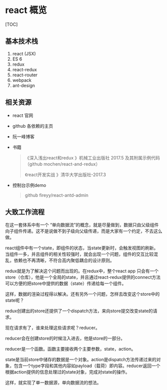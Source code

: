 # react 概览

[TOC]

## 基本技术栈

1. react (JSX)
2. ES 6
3. redux
4. react-redux
5. react-router
6. webpack
7. ant-design

## 相关资源

- react 官网

- github 各依赖的主页

- 阮一峰博客

- 书籍

  > 《深入浅出react和redux 》机械工业出版社 2017.5 及其附属示例代码（github mochen/react-and-redux）
  >
  > 《react开发实战 》清华大学出版社-2017.3

- 控制台示例demo

  > github fireyy/react-antd-admin

## 大致工作流程

在这一套体系中有一个 “单向数据流”的概念，就是尽量做到，数据只由父级组件向子组件传递。这不是说做不到子级向父级传递，而是大家有一个约定，不去这么做。

react组件中有一个state，即组件的状态，当state更新时，会触发视图的刷新。当组件一多，并且组件的相关性较强时，就会出现一个问题，组件的交互比较混乱，依赖也不再清晰，不符合高内聚低耦合的设计原则。

redux就是为了解决这个问题而出现的。在redux中，整个react app 只会有一个store（仓库），他是一个全局的state，并且通过react-redux提供的connect方法可以方便的把store中提供的数据（state）传递给每一个组件。

这样，数据的渲染过程得以解决。还有另外一个问题，怎样去改变这个store中的state呢？

redux创建出的store还提供了一个dispatch方法，来向store提交改变state的请求。

现在请求有了，谁来处理这些请求呢？reducer。

reducer会在创建store的时候注入进去，他是store的一部分。

reducer是一个函数。函数主要接收两个主要参数，state，action。

state是当前store中储存的数据是一个对象。action是dispatch方法传递过来的对象，包含一个type字段和其他内容如payload（载荷）即内容。reducer返回一个根据action提供的信息处理过的state对象，完成对state的操作。

这样，就实现了单一数据源，单向数据流的想法。